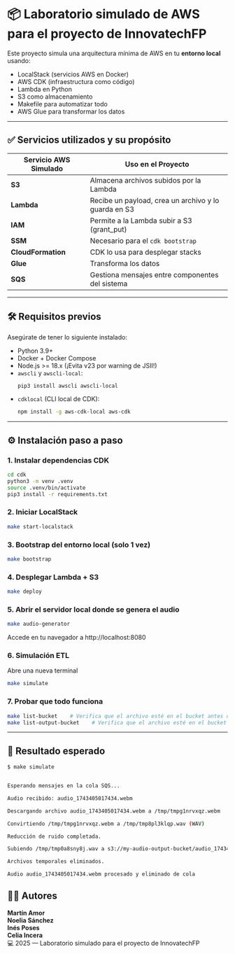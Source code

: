 # 📦 Laboratorio simulado de AWS para el proyecto de InnovatechFP

Este proyecto simula una arquitectura mínima de AWS en tu **entorno local** usando:
- LocalStack (servicios AWS en Docker)
- AWS CDK (infraestructura como código)
- Lambda en Python
- S3 como almacenamiento
- Makefile para automatizar todo
- AWS Glue para transformar los datos

---

## ✅ Servicios utilizados y su propósito

| Servicio AWS Simulado | Uso en el Proyecto |
|------------------------|---------------------|
| **S3**                | Almacena archivos subidos por la Lambda |
| **Lambda**            | Recibe un payload, crea un archivo y lo guarda en S3 |
| **IAM**               | Permite a la Lambda subir a S3 (grant_put) |
| **SSM**               | Necesario para el `cdk bootstrap` |
| **CloudFormation**    | CDK lo usa para desplegar stacks |
| **Glue**              | Transforma los datos|
| **SQS**               | Gestiona mensajes entre componentes del sistema|

---

## 🛠️ Requisitos previos

Asegúrate de tener lo siguiente instalado:

- Python 3.9+
- Docker + Docker Compose
- Node.js >= 18.x (¡Evita v23 por warning de JSII!)
- `awscli` y `awscli-local`:
  ```bash
  pip3 install awscli awscli-local
  ```
- `cdklocal` (CLI local de CDK):
  ```bash
  npm install -g aws-cdk-local aws-cdk
  ```

---

## ⚙️ Instalación paso a paso

### 1. Instalar dependencias CDK

```bash
cd cdk
python3 -m venv .venv
source .venv/bin/activate
pip3 install -r requirements.txt
```

### 2. Iniciar LocalStack

```bash
make start-localstack
```

### 3. Bootstrap del entorno local (solo 1 vez)

```bash
make bootstrap
```

### 4. Desplegar Lambda + S3

```bash
make deploy
```
### 5. Abrir el servidor local donde se genera el audio
```bash
make audio-generator
```
Accede en tu navegador a http://localhost:8080

### 6. Simulación ETL
Abre una nueva terminal
```bash
make simulate
```

### 7. Probar que todo funciona
```bash
make list-bucket    # Verifica que el archivo esté en el bucket antes de procesarlos
make list-output-bucket    # Verifica que el archivo esté en el bucket final

```

---

## 🧪 Resultado esperado

```bash
$ make simulate


Esperando mensajes en la cola SQS...

Audio recibido: audio_1743405017434.webm

Descargando archivo audio_1743405017434.webm a /tmp/tmpg1nrvxqz.webm

Convirtiendo /tmp/tmpg1nrvxqz.webm a /tmp/tmp8pl3klqp.wav (WAV)

Reducción de ruido completada.

Subiendo /tmp/tmp0a8sny8j.wav a s3://my-audio-output-bucket/audio_1743405017434_processed.wav

Archivos temporales eliminados.

Audio audio_1743405017434.webm procesado y eliminado de cola
 ```


## 🧑‍💻 Autores

**Martín Amor**  
**Noelia Sánchez**  
**Inés Poses**  
**Celia Incera**   
💻 2025 — Laboratorio simulado para el proyecto de InnovatechFP
